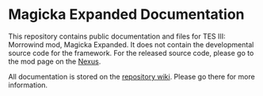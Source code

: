 # Magicka Expanded Documentation
This repository contains public documentation and files for TES III: Morrowind mod, Magicka Expanded. It does not contain the developmental source code for the framework. For the released source code, please go to the mod page on the [Nexus](https://www.nexusmods.com/morrowind/mods/47111).

All documentation is stored on the [repository wiki](https://github.com/OperatorJack/Magicka-Expanded-Docs/wiki/Magicka-Expanded-Documentation). Please go there for more information.
